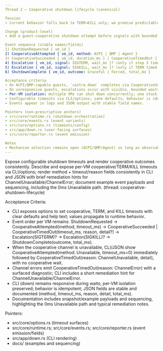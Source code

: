 ```yaml
---
Thread 2 — Cooperative shutdown lifecycle (canonical)

Tension
- Current behavior falls back to TERM→KILL only; we promise predictable, observable graceful shutdown.

Change (product-level)
- Add a guest-cooperative shutdown attempt before signals with bounded waits and ordered, machine-parseable events per-VM.

Event sequence (stable names/fields)
1) ShutdownRequested { vm_id }
2) CooperativeAttempted { vm_id, method: ACPI | QMP | Agent }
3) CooperativeSucceeded { vm_id, duration_ms } | CooperativeTimedOut { vm_id, timeout_ms }
4) Escalation { vm_id, signal: SIGTERM, wait_ms }? (only if step 3 timed out)
5) Escalation { vm_id, signal: SIGKILL, wait_ms }? (only if TERM timed out)
6) ShutdownComplete { vm_id, outcome: Graceful | Forced, total_ms }

Acceptance criteria
- On ACPI/QMP-capable guests, `castra down` completes via CooperativeSucceeded without TERM/KILL; status shows stopped; exit code signals success.
- On unresponsive guests, escalations occur with visible, bounded waits; events/logs show the exact path; command returns success when all targeted VMs are stopped.
- Per-VM isolation: multiple VMs can shut down concurrently; one stuck VM does not block others, and each emits its own ordered sequence.
- Configurable timeouts via CLI/options; sane defaults; behavior is idempotent.
- Events appear in logs and JSON output with stable field names.

Pointers (non-prescriptive anchors)
- src/core/runtime.rs (shutdown orchestration)
- src/core/events.rs (event variants)
- src/core/options.rs (timeouts/config)
- src/app/down.rs (user-facing surfaces)
- src/core/reporter.rs (event emission)

Notes
- Mechanism selection remains open (ACPI/QMP/Agent) so long as observable sequence and bounds are honored.
---
```

Expose configurable shutdown timeouts and render cooperative outcomes consistently.
Describe and expose per‑VM cooperative/TERM/KILL timeouts via CLI/options; render method + timeout/reason fields consistently in CLI and JSON with brief remediation hints for ChannelUnavailable/ChannelError; document example event payloads and sequencing, including the 0ms Unavailable path. (thread: cooperative-shutdown-lifecycle)

Acceptance Criteria:
- CLI exposes options to set cooperative, TERM, and KILL timeouts with clear defaults and help text; values propagate to runtime behavior.
- Event order per VM remains: ShutdownRequested → CooperativeAttempted(method, timeout_ms) → CooperativeSucceeded | CooperativeTimedOut(timeout_ms, reason, detail?) → Escalation(SIGTERM)? → Escalation(SIGKILL)? → ShutdownComplete(outcome, total_ms).
- When the cooperative channel is unavailable, CLI/JSON show CooperativeAttempted(method: Unavailable, timeout_ms=0) immediately followed by CooperativeTimedOut(reason: ChannelUnavailable, detail), with no cooperative wait.
- Channel errors emit CooperativeTimedOut(reason: ChannelError) with a surfaced diagnostic; CLI includes a short remediation hint for ChannelUnavailable/ChannelError.
- CLI (down) remains responsive during waits; per‑VM isolation preserved; behavior is idempotent; JSON fields are stable and documented (method, timeout_ms, reason, detail, total_ms).
- Documentation includes snapshot/example payloads and sequencing, highlighting the 0ms Unavailable path and typical remediation notes.

Pointers:
- src/core/options.rs (timeout surfaces)
- src/core/runtime.rs; src/core/events.rs; src/core/reporter.rs (event emission/fields)
- src/app/down.rs (CLI rendering)
- docs/ (examples and sequencing)